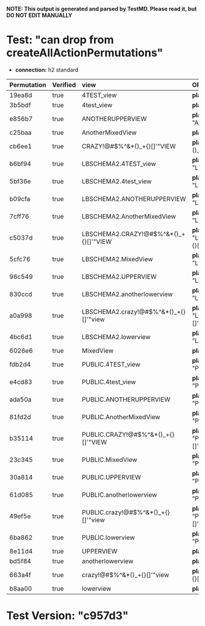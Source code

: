 **NOTE: This output is generated and parsed by TestMD. Please read it, but DO NOT EDIT MANUALLY**

# Test: "can drop from createAllActionPermutations" #

- **connection:** h2 standard

| Permutation | Verified | view                                   | OPERATIONS
| :---------- | :------- | :------------------------------------- | :------
| 19ea8d      | true     | 4TEST_view                             | **plan**: DROP VIEW "4TEST_view"
| 3b5bdf      | true     | 4test_view                             | **plan**: DROP VIEW "4test_view"
| e856b7      | true     | ANOTHERUPPERVIEW                       | **plan**: DROP VIEW "ANOTHERUPPERVIEW"
| c25baa      | true     | AnotherMixedView                       | **plan**: DROP VIEW "AnotherMixedView"
| cb6ee1      | true     | CRAZY!@#\$%^&*()_+{}[]'"VIEW           | **plan**: DROP VIEW "CRAZY!@#\$%^&*()_+{}[]'""VIEW"
| b6bf94      | true     | LBSCHEMA2.4TEST_view                   | **plan**: DROP VIEW "LBSCHEMA2"."4TEST_view"
| 5bf36e      | true     | LBSCHEMA2.4test_view                   | **plan**: DROP VIEW "LBSCHEMA2"."4test_view"
| b09cfa      | true     | LBSCHEMA2.ANOTHERUPPERVIEW             | **plan**: DROP VIEW "LBSCHEMA2"."ANOTHERUPPERVIEW"
| 7cff76      | true     | LBSCHEMA2.AnotherMixedView             | **plan**: DROP VIEW "LBSCHEMA2"."AnotherMixedView"
| c5037d      | true     | LBSCHEMA2.CRAZY!@#\$%^&*()_+{}[]'"VIEW | **plan**: DROP VIEW "LBSCHEMA2"."CRAZY!@#\$%^&*()_+{}[]'""VIEW"
| 5cfc76      | true     | LBSCHEMA2.MixedView                    | **plan**: DROP VIEW "LBSCHEMA2"."MixedView"
| 96c549      | true     | LBSCHEMA2.UPPERVIEW                    | **plan**: DROP VIEW "LBSCHEMA2"."UPPERVIEW"
| 830ccd      | true     | LBSCHEMA2.anotherlowerview             | **plan**: DROP VIEW "LBSCHEMA2"."anotherlowerview"
| a0a998      | true     | LBSCHEMA2.crazy!@#\$%^&*()_+{}[]'"view | **plan**: DROP VIEW "LBSCHEMA2"."crazy!@#\$%^&*()_+{}[]'""view"
| 4bc6d1      | true     | LBSCHEMA2.lowerview                    | **plan**: DROP VIEW "LBSCHEMA2"."lowerview"
| 6026e6      | true     | MixedView                              | **plan**: DROP VIEW "MixedView"
| fdb2d4      | true     | PUBLIC.4TEST_view                      | **plan**: DROP VIEW "PUBLIC"."4TEST_view"
| e4cd83      | true     | PUBLIC.4test_view                      | **plan**: DROP VIEW "PUBLIC"."4test_view"
| ada50a      | true     | PUBLIC.ANOTHERUPPERVIEW                | **plan**: DROP VIEW "PUBLIC"."ANOTHERUPPERVIEW"
| 81fd2d      | true     | PUBLIC.AnotherMixedView                | **plan**: DROP VIEW "PUBLIC"."AnotherMixedView"
| b35114      | true     | PUBLIC.CRAZY!@#\$%^&*()_+{}[]'"VIEW    | **plan**: DROP VIEW "PUBLIC"."CRAZY!@#\$%^&*()_+{}[]'""VIEW"
| 23c345      | true     | PUBLIC.MixedView                       | **plan**: DROP VIEW "PUBLIC"."MixedView"
| 30a814      | true     | PUBLIC.UPPERVIEW                       | **plan**: DROP VIEW "PUBLIC"."UPPERVIEW"
| 61d085      | true     | PUBLIC.anotherlowerview                | **plan**: DROP VIEW "PUBLIC"."anotherlowerview"
| 49ef5e      | true     | PUBLIC.crazy!@#\$%^&*()_+{}[]'"view    | **plan**: DROP VIEW "PUBLIC"."crazy!@#\$%^&*()_+{}[]'""view"
| 6ba862      | true     | PUBLIC.lowerview                       | **plan**: DROP VIEW "PUBLIC"."lowerview"
| 8e11d4      | true     | UPPERVIEW                              | **plan**: DROP VIEW "UPPERVIEW"
| bd5f84      | true     | anotherlowerview                       | **plan**: DROP VIEW "anotherlowerview"
| 663a4f      | true     | crazy!@#\$%^&*()_+{}[]'"view           | **plan**: DROP VIEW "crazy!@#\$%^&*()_+{}[]'""view"
| b8aa00      | true     | lowerview                              | **plan**: DROP VIEW "lowerview"

# Test Version: "c957d3" #